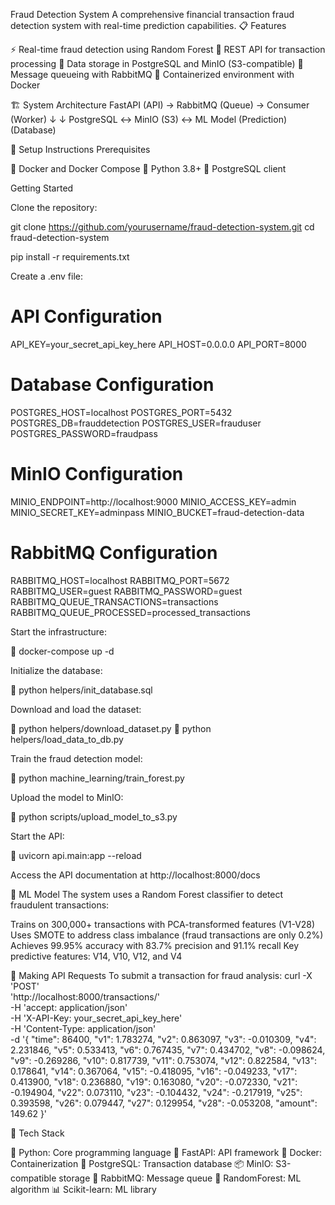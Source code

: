 Fraud Detection System
A comprehensive financial transaction fraud detection system with real-time prediction capabilities.
📋 Features

⚡ Real-time fraud detection using Random Forest
🔄 REST API for transaction processing
💾 Data storage in PostgreSQL and MinIO (S3-compatible)
📨 Message queueing with RabbitMQ
🐳 Containerized environment with Docker

🏗️ System Architecture
FastAPI (API) → RabbitMQ (Queue) → Consumer (Worker)
↓                                    ↓
PostgreSQL ↔ MinIO (S3) ↔ ML Model (Prediction)
(Database)

🚀 Setup Instructions
Prerequisites

🐳 Docker and Docker Compose
🐍 Python 3.8+
🐘 PostgreSQL client

Getting Started

Clone the repository:

git clone https://github.com/yourusername/fraud-detection-system.git
cd fraud-detection-system

pip install -r requirements.txt

Create a .env file:

# API Configuration
API_KEY=your_secret_api_key_here
API_HOST=0.0.0.0
API_PORT=8000

# Database Configuration
POSTGRES_HOST=localhost
POSTGRES_PORT=5432
POSTGRES_DB=frauddetection
POSTGRES_USER=frauduser
POSTGRES_PASSWORD=fraudpass

# MinIO Configuration
MINIO_ENDPOINT=http://localhost:9000
MINIO_ACCESS_KEY=admin
MINIO_SECRET_KEY=adminpass
MINIO_BUCKET=fraud-detection-data

# RabbitMQ Configuration
RABBITMQ_HOST=localhost
RABBITMQ_PORT=5672
RABBITMQ_USER=guest
RABBITMQ_PASSWORD=guest
RABBITMQ_QUEUE_TRANSACTIONS=transactions
RABBITMQ_QUEUE_PROCESSED=processed_transactions

Start the infrastructure:

🐳 docker-compose up -d

Initialize the database:

🐍 python helpers/init_database.sql

Download and load the dataset:

🐍 python helpers/download_dataset.py
🐍 python helpers/load_data_to_db.py

Train the fraud detection model:

🐍 python machine_learning/train_forest.py

Upload the model to MinIO:

🐍 python scripts/upload_model_to_s3.py

Start the API:

🐍 uvicorn api.main:app --reload

Access the API documentation at http://localhost:8000/docs

🧠 ML Model
The system uses a Random Forest classifier to detect fraudulent transactions:

Trains on 300,000+ transactions with PCA-transformed features (V1-V28)
Uses SMOTE to address class imbalance (fraud transactions are only 0.2%)
Achieves 99.95% accuracy with 83.7% precision and 91.1% recall
Key predictive features: V14, V10, V12, and V4

📝 Making API Requests
To submit a transaction for fraud analysis:
curl -X 'POST' \
  'http://localhost:8000/transactions/' \
  -H 'accept: application/json' \
  -H 'X-API-Key: your_secret_api_key_here' \
  -H 'Content-Type: application/json' \
  -d '{
  "time": 86400,
  "v1": 1.783274,
  "v2": 0.863097,
  "v3": -0.010309,
  "v4": 2.231846,
  "v5": 0.533413,
  "v6": 0.767435,
  "v7": 0.434702,
  "v8": -0.098624,
  "v9": -0.269286,
  "v10": 0.817739,
  "v11": 0.753074,
  "v12": 0.822584,
  "v13": 0.178641,
  "v14": 0.367064,
  "v15": -0.418095,
  "v16": -0.049233,
  "v17": 0.413900,
  "v18": 0.236880,
  "v19": 0.163080,
  "v20": -0.072330,
  "v21": -0.194904,
  "v22": 0.073110,
  "v23": -0.104432,
  "v24": -0.217919,
  "v25": 0.393598,
  "v26": 0.079447,
  "v27": 0.129954,
  "v28": -0.053208,
  "amount": 149.62
}'

🔧 Tech Stack

🐍 Python: Core programming language
🚀 FastAPI: API framework
🐳 Docker: Containerization
🐘 PostgreSQL: Transaction database
📦 MinIO: S3-compatible storage
🐰 RabbitMQ: Message queue
🌲 RandomForest: ML algorithm
📊 Scikit-learn: ML library
